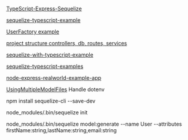 [TypeScript-Express-Sequelize](https://github.com/faizanah/TypeScript-Express-Sequelize)

[sequelize-typescript-example](https://github.com/RobinBuschmann/sequelize-typescript-example)

[UserFactory example](https://stackoverflow.com/questions/60014874/how-to-use-typescript-with-sequelize)

[project structure controllers, db, routes, services](https://www.coreycleary.me/project-structure-for-an-express-rest-api-when-there-is-no-standard-way/)

[sequelize-with-typescript-example](https://github.com/MichalZalecki/sequelize-with-typescript-example)

[sequelize-typescript-examples](https://github.com/suksant/sequelize-typescript-examples)

[node-express-realworld-example-app](https://github.com/gothinkster/node-express-realworld-example-app/)

[UsingMultipleModelFiles](https://github.com/sequelize/sequelize/tree/4feed050773c9225ca95b0b1c1ec2031acf88623/examples/UsingMultipleModelFiles)
Handle dotenv

npm install sequelize-cli --save-dev

node_modules/.bin/sequelize init

node_modules/.bin/sequelize model:generate --name User --attributes firstName:string,lastName:string,email:string
